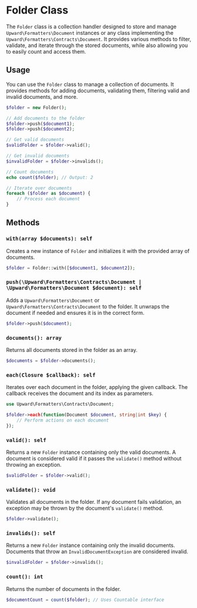 # Folder Class

The `Folder` class is a collection handler designed to store and manage `Upward\Formatters\Document` instances or any class implementing the `Upward\Formatters\Contracts\Document`. It provides various methods to filter, validate, and iterate through the stored documents, while also allowing you to easily count and access them.

## Usage

You can use the `Folder` class to manage a collection of documents. It provides methods for adding documents, validating them, filtering valid and invalid documents, and more.

```php
$folder = new Folder();

// Add documents to the folder
$folder->push($document1);
$folder->push($document2);

// Get valid documents
$validFolder = $folder->valid();

// Get invalid documents
$invalidFolder = $folder->invalids();

// Count documents
echo count($folder); // Output: 2

// Iterate over documents
foreach ($folder as $document) {
    // Process each document
}
```

## Methods

### `with(array $documents): self`

Creates a new instance of `Folder` and initializes it with the provided array of documents.

```php
$folder = Folder::with([$document1, $document2]);
```

### `push(\Upward\Formatters\Contracts\Document | \Upward\Formatters\Document $document): self`

Adds a `Upward\Formatters\Document` or `Upward\Formatters\Contracts\Document` to the folder. It unwraps the document if needed and ensures it is in the correct form.

```php
$folder->push($document);
```

### `documents(): array`

Returns all documents stored in the folder as an array.

```php
$documents = $folder->documents();
```

### `each(Closure $callback): self`

Iterates over each document in the folder, applying the given callback. The callback receives the document and its index as parameters.

```php
use Upward\Formatters\Contracts\Document;

$folder->each(function(Document $document, string|int $key) {
    // Perform actions on each document
});
```

### `valid(): self`

Returns a new `Folder` instance containing only the valid documents. A document is considered valid if it passes the `validate()` method without throwing an exception.

```php
$validFolder = $folder->valid();
```

### `validate(): void`

Validates all documents in the folder. If any document fails validation, an exception may be thrown by the document's `validate()` method.

```php
$folder->validate();
```

### `invalids(): self`

Returns a new `Folder` instance containing only the invalid documents. Documents that throw an `InvalidDocumentException` are considered invalid.

```php
$invalidFolder = $folder->invalids();
```

### `count(): int`

Returns the number of documents in the folder.

```php
$documentCount = count($folder); // Uses Countable interface
```
